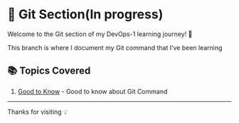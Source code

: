 # 📝 Git Section(In progress)

Welcome to the Git section of my DevOps-1 learning journey! 🚀

This branch is where I document my Git command that I’ve been learning

## 📚 Topics Covered
1. [Good to Know](./Good_to_Know.md) - Good to know about Git Command

---
Thanks for visiting 💡

